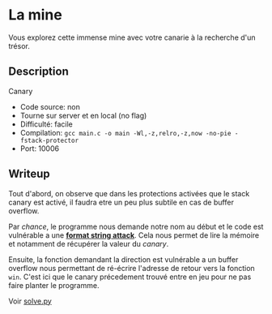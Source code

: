 # La mine

Vous explorez cette immense mine avec votre canarie à la recherche d'un trésor.

## Description

Canary

- Code source: non
- Tourne sur server et en local (no flag)
- Difficulté: facile
- Compilation: `gcc main.c -o main -Wl,-z,relro,-z,now -no-pie -fstack-protector`
- Port: 10006

## Writeup

Tout d'abord, on observe que dans les protections activées que le stack canary est activé, il faudra etre un peu plus subtile en cas de buffer overflow.

Par *chance*, le programme nous demande notre nom au début et le code est vulnérable a une [**format string attack**](https://www.ired.team/offensive-security/code-injection-process-injection/binary-exploitation/format-string-bug).
Cela nous permet de lire la mémoire et notamment de récupérer la valeur du *canary*.

Ensuite, la fonction demandant la direction est vulnérable a un buffer overflow nous permettant de ré-écrire l'adresse de retour vers la fonction `win`.
C'est ici que le canary précedement trouvé entre en jeu pour ne pas faire planter le programme.

Voir [solve.py](solve/solve.py)
